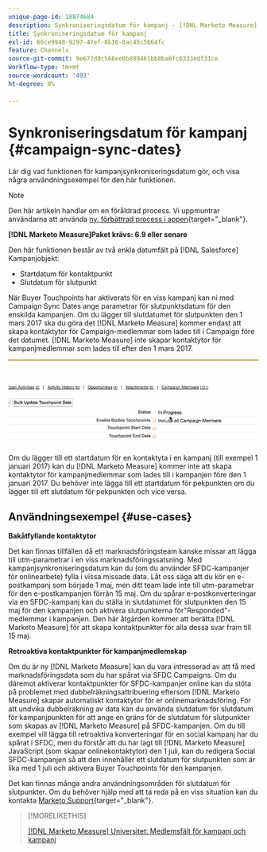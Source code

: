 ```yaml
---
unique-page-id: 18874684
description: Synkroniseringsdatum för kampanj - [!DNL Marketo Measure]
title: Synkroniseringsdatum för kampanj
exl-id: 66ce9948-9297-47ef-8b16-0ac45c5664fc
feature: Channels
source-git-commit: 9e672d0c568ee0b889461bb8ba6fc6333edf31ce
workflow-type: tm+mt
source-wordcount: '493'
ht-degree: 0%

---
```


# Synkroniseringsdatum för kampanj {#campaign-sync-dates}

Lär dig vad funktionen för kampanjsynkroniseringsdatum gör, och visa några användningsexempel för den här funktionen.

>[!NOTE]
>
>Den här artikeln handlar om en föråldrad process. Vi uppmuntrar användarna att använda [ny, förbättrad process i appen](/help/channel-tracking-and-setup/offline-channels/custom-campaign-sync.md){target="_blank"}.

**[!DNL Marketo Measure]Paket krävs: 6.9 eller senare**

Den här funktionen består av två enkla datumfält på [!DNL Salesforce] Kampanjobjekt:

* Startdatum för kontaktpunkt
* Slutdatum för slutpunkt

När Buyer Touchpoints har aktiverats för en viss kampanj kan ni med Campaign Sync Dates ange parametrar för slutpunktsdatum för den enskilda kampanjen. Om du lägger till slutdatumet för slutpunkten den 1 mars 2017 ska du göra det [!DNL Marketo Measure] kommer endast att skapa kontaktytor för Campaign-medlemmar som lades till i Campaign före det datumet. [!DNL Marketo Measure] inte skapar kontaktytor för kampanjmedlemmar som lades till efter den 1 mars 2017.

![](assets/1.gif)

Om du lägger till ett startdatum för en kontaktyta i en kampanj (till exempel 1 januari 2017) kan du [!DNL Marketo Measure] kommer inte att skapa kontaktytor för kampanjmedlemmar som lades till i kampanjen före den 1 januari 2017. Du behöver inte lägga till ett startdatum för pekpunkten om du lägger till ett slutdatum för pekpunkten och vice versa.

## Användningsexempel {#use-cases}

**Bakåtfyllande kontaktytor**

Det kan finnas tillfällen då ett marknadsföringsteam kanske missar att lägga till utm-parametrar i en viss marknadsföringssatsning. Med kampanjsynkroniseringsdatum kan du (om du använder SFDC-kampanjer för onlinearbete) fylla i vissa missade data. Låt oss säga att du kör en e-postkampanj som började 1 maj, men ditt team lade inte till utm-parametrar för den e-postkampanjen förrän 15 maj. Om du spårar e-postkonverteringar via en SFDC-kampanj kan du ställa in slutdatumet för slutpunkten den 15 maj för den kampanjen och aktivera slutpunkterna för&quot;Responded&quot;-medlemmar i kampanjen. Den här åtgärden kommer att berätta [!DNL Marketo Measure] för att skapa kontaktpunkter för alla dessa svar fram till 15 maj.

**Retroaktiva kontaktpunkter för kampanjmedlemskap**

Om du är ny [!DNL Marketo Measure] kan du vara intresserad av att få med marknadsföringsdata som du har spårat via SFDC Campaigns. Om du däremot aktiverar kontaktpunkter för SFDC-kampanjer online kan du stöta på problemet med dubbelräkningsattribuering eftersom [!DNL Marketo Measure] skapar automatiskt kontaktytor för er onlinemarknadsföring. För att undvika dubbelräkning av data kan du använda slutdatum för slutdatum för kampanjpunkten för att ange en gräns för de slutdatum för slutpunkter som skapas av [!DNL Marketo Measure] på SFDC-kampanjen. Om du till exempel vill lägga till retroaktiva konverteringar för en social kampanj har du spårat i SFDC, men du förstår att du har lagt till [!DNL Marketo Measure] JavaScript (som skapar onlinekontaktytor) den 1 juli, kan du redigera Social SFDC-kampanjen så att den innehåller ett slutdatum för slutpunkten som är lika med 1 juli och aktivera Buyer Touchpoints för den kampanjen.

Det kan finnas många andra användningsområden för slutdatum för slutpunkter. Om du behöver hjälp med att ta reda på en viss situation kan du kontakta [Marketo Support](https://nation.marketo.com/t5/support/ct-p/Support){target="_blank"}.

>[!MORELIKETHIS]
>
>[[!DNL Marketo Measure] Universitet: Medlemsfält för kampanj och kampanj](https://learn.bizible.com/2-bizible-customization/137720https://universityonline.marketo.com/courses/bizible-fundamentals-channel-management/#/page/5c63007334d9f0367662b758)
